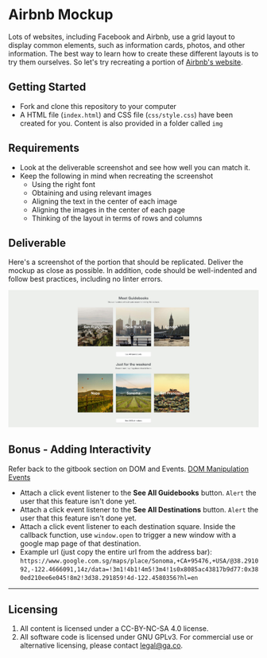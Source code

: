 # Airbnb Mockup

Lots of websites, including Facebook and Airbnb, use a grid layout to display common elements, such as information cards, photos, and other information. The best way to learn how to create these different layouts is to try them ourselves. So let's try recreating a portion of [Airbnb's website](https://www.airbnb.com/).

## Getting Started
* Fork and clone this repository to your computer
* A HTML file (`index.html`) and CSS file (`css/style.css`) have been created for you. Content is also provided in a folder called `img`

## Requirements
* Look at the deliverable screenshot and see how well you can match it.
* Keep the following in mind when recreating the screenshot
  * Using the right font
  * Obtaining and using relevant images
  * Aligning the text in the center of each image
  * Aligning the images in the center of each page
  * Thinking of the layout in terms of rows and columns

## Deliverable

Here's a screenshot of the portion that should be replicated. Deliver the mockup as close as possible. In addition, code should be well-indented and follow best practices, including no linter errors.

![Solution](solution.jpg)

## Bonus - Adding Interactivity

Refer back to the gitbook section on DOM and Events.
[DOM Manipulation](https://wdi-sg.github.io/gitbook-2018/02-js/js-dom-events/readme.html)
[Events](https://wdi-sg.github.io/gitbook-2018/02-js/js-dom-events/readme.html#events)

- Attach a click event listener to the **See All Guidebooks** button. `Alert` the user that this feature isn't done yet.
- Attach a click event listener to the **See All Destinations** button. `Alert` the user that this feature isn't done yet.
- Attach a click event listener to each destination square. Inside the callback function, use `window.open` to trigger a new window with a google map page of that destination.
- Example url (just copy the entire url from the address bar): `https://www.google.com.sg/maps/place/Sonoma,+CA+95476,+USA/@38.291092,-122.4666091,14z/data=!3m1!4b1!4m5!3m4!1s0x8085ac43817b9d77:0x380ed210ee6e045!8m2!3d38.291859!4d-122.4580356?hl=en`

---

## Licensing
1. All content is licensed under a CC-BY-NC-SA 4.0 license.
2. All software code is licensed under GNU GPLv3. For commercial use or alternative licensing, please contact legal@ga.co.
